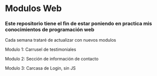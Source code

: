 <h1>Modulos Web</h1>
<h3>Este repositorio tiene el fin de estar poniendo en practica mis conocimientos de programación web</h3>
<p>Cada semana trataré de actualizar con nuevos modulos</p> 
<p>Modulo 1: Carrusel de testimoniales</p> 
<p>Modulo 2: Sección de información de contacto</p> 
<p>Modulo 3: Carcasa de Login, sin JS</p> 


